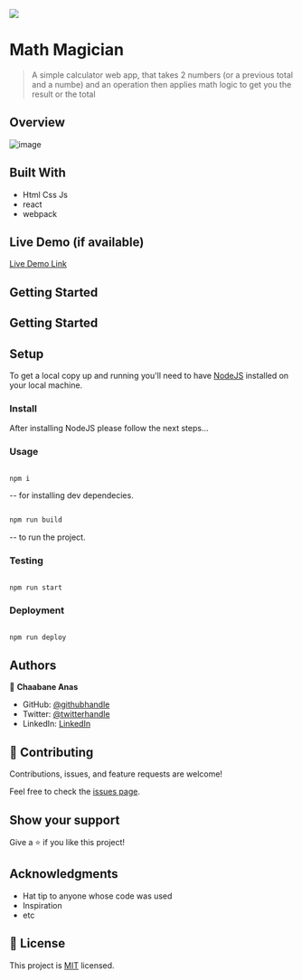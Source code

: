 ![](https://img.shields.io/badge/Microverse-blueviolet)

# Math Magician

> A simple calculator web app, that takes 2 numbers (or a previous total and a numbe)   and an operation then applies math logic to get you the result or the total 

## Overview 
![image](https://user-images.githubusercontent.com/99597333/192149798-2044d18d-2e40-46fe-af16-fa86a88b0bd4.png)


## Built With

- Html Css Js
- react
- webpack 

## Live Demo (if available)

[Live Demo Link](https://6325ae11fcbd02398dda82b3--math-magicians-react001.netlify.app)


## Getting Started


## Getting Started

## Setup

To get a local copy up and running you'll need to have [NodeJS](https://nodejs.org/en/download/) installed on your local machine.

### Install

After installing NodeJS please follow the next steps...

### Usage

```bash

npm i

```

-- for installing dev dependecies.

```bash

npm run build

```

-- to run the project.

### Testing

```bash

npm run start

```

### Deployment

```bash

npm run deploy

```


## Authors

👤 **Chaabane Anas**

- GitHub: [@githubhandle](https://github.com/ChaabaneAnas)
- Twitter: [@twitterhandle](https://twitter.com/AnasChabaane)
- LinkedIn: [LinkedIn](https://www.linkedin.com/in/anas-chabaane-a0baa21a2/)

## 🤝 Contributing

Contributions, issues, and feature requests are welcome!

Feel free to check the [issues page](../../issues/).

## Show your support

Give a ⭐️ if you like this project!

## Acknowledgments

- Hat tip to anyone whose code was used
- Inspiration
- etc

## 📝 License

This project is [MIT](./LICENSE) licensed.
